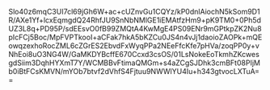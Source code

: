 Slo40z6mqC3UI7cl69jGh6W+ac+cUZnvGu1CQYz/kP0dnlAiochN5kSom9D1R/AXe1Yf+lcxEqmgdQ24RhfJU9SnNbNMlGE1iEMAtfzHm9+pK9TM0+0Ph5dUZ3L8q+PD95P/sdEEsvO0fB99ZMQtA4KwMgE4PS09ENr9mGPtkpZK2Nu8pIcFCj5Boc/MpFVPTkooI+aCFak7hkA5bKZCu0JS4n4vJj1daoioZAOPk+mQEowqzexhoRocZML6cZGrES2EbvdFxWyqPPa2NEeFfcKfe7pHVa/zoqPP0y+vNhEoi8uO3NG4W/GaMKDYBcffE670Ccxd3csOS/01LsNokeEoTkmhZKcwesgdSiim3DqhHYXmT7Y/WCMBBvFtimaQMGm+s4aZCgSJDhk3cmBFt08PIjMb0iBtFCsKMVN/mYOb7btvf2dVhfS4Fjtuu9NWWlYU4Iu+h343gtvocLXTuA==
